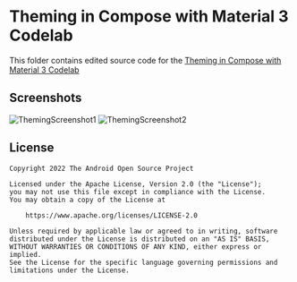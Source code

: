# Theming in Compose with Material 3 Codelab

This folder contains edited source code for
the [Theming in Compose with Material 3 Codelab](https://developer.android.com/codelabs/jetpack-compose-theming)

## Screenshots

![ThemingScreenshot1](https://github.com/user-attachments/assets/8818623c-048e-4e8c-9f98-b13a0a65f97e)
![ThemingScreenshot2](https://github.com/user-attachments/assets/8e87e4fb-5c0a-4882-98a3-960a11c562da)


## License

```
Copyright 2022 The Android Open Source Project

Licensed under the Apache License, Version 2.0 (the "License");
you may not use this file except in compliance with the License.
You may obtain a copy of the License at

    https://www.apache.org/licenses/LICENSE-2.0

Unless required by applicable law or agreed to in writing, software
distributed under the License is distributed on an "AS IS" BASIS,
WITHOUT WARRANTIES OR CONDITIONS OF ANY KIND, either express or implied.
See the License for the specific language governing permissions and
limitations under the License.
```
